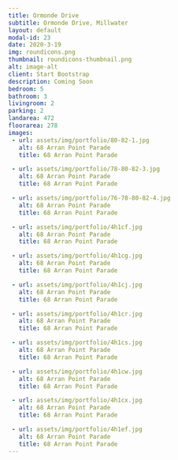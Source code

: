 ```yaml
---
title: Ormonde Drive
subtitle: Ormonde Drive, Millwater
layout: default
modal-id: 23
date: 2020-3-19
img: roundicons.png
thumbnail: roundicons-thumbnail.png
alt: image-alt
client: Start Bootstrap
description: Coming Soon
bedroom: 5
bathroom: 3
livingroom: 2
parking: 2
landarea: 472
floorarea: 278
images:
 - url: assets/img/portfolio/80-82-1.jpg
   alt: 68 Arran Point Parade
   title: 68 Arran Point Parade

 - url: assets/img/portfolio/78-80-82-3.jpg
   alt: 68 Arran Point Parade
   title: 68 Arran Point Parade

 - url: assets/img/portfolio/76-78-80-82-4.jpg
   alt: 68 Arran Point Parade
   title: 68 Arran Point Parade

 - url: assets/img/portfolio/4h1cf.jpg
   alt: 68 Arran Point Parade
   title: 68 Arran Point Parade

 - url: assets/img/portfolio/4h1cg.jpg
   alt: 68 Arran Point Parade
   title: 68 Arran Point Parade

 - url: assets/img/portfolio/4h1cj.jpg
   alt: 68 Arran Point Parade
   title: 68 Arran Point Parade

 - url: assets/img/portfolio/4h1cr.jpg
   alt: 68 Arran Point Parade
   title: 68 Arran Point Parade

 - url: assets/img/portfolio/4h1cs.jpg
   alt: 68 Arran Point Parade
   title: 68 Arran Point Parade

 - url: assets/img/portfolio/4h1cw.jpg
   alt: 68 Arran Point Parade
   title: 68 Arran Point Parade

 - url: assets/img/portfolio/4h1cx.jpg
   alt: 68 Arran Point Parade
   title: 68 Arran Point Parade

 - url: assets/img/portfolio/4h1ef.jpg
   alt: 68 Arran Point Parade
   title: 68 Arran Point Parade
---
```

